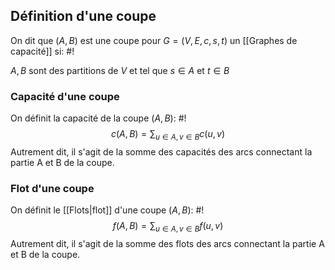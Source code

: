 ## Définition d'une coupe
On dit que $(A, B)$ est une coupe pour $G = (V, E, c, s, t)$ un [[Graphes de capacité]] si: #!

$A, B$ sont des partitions de $V$ et tel que $s \in A$ et $t \in B$
<!--ID: 1726076885908-->


### Capacité d'une coupe
On définit la capacité de la coupe $(A, B)$: #!
$$c(A, B) = \sum_{u \in A, v \in B} c(u, v)$$
Autrement dit, il s'agit de la somme des capacités des arcs connectant la partie A et B de la coupe.

### Flot d'une coupe
On définit le [[Flots|flot]] d'une coupe $(A,B)$: #!
$$f(A, B) = \sum_{u \in A, v \in B} f(u,v)$$
Autrement dit, il s'agit de la somme des flots des arcs connectant la partie A et B de la coupe.
<!--ID: 1726076885917-->

